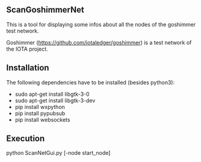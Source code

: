 ## ScanGoshimmerNet
This is a tool for displaying some infos about all the nodes of the goshimmer test network.

Goshimmer (https://github.com/iotaledger/goshimmer) is a test network of the IOTA project.


## Installation
The following dependencies have to be installed (besides python3):

- sudo apt-get install libgtk-3-0
- sudo apt-get install libgtk-3-dev
- pip install wxpython
- pip install pypubsub
- pip install websockets

## Execution
python ScanNetGui.py [-node start_node]


